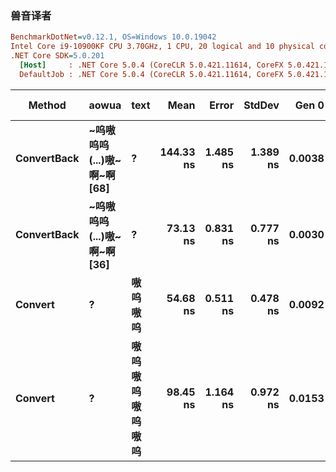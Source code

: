 ### 兽音译者

``` ini
BenchmarkDotNet=v0.12.1, OS=Windows 10.0.19042
Intel Core i9-10900KF CPU 3.70GHz, 1 CPU, 20 logical and 10 physical cores
.NET Core SDK=5.0.201
  [Host]     : .NET Core 5.0.4 (CoreCLR 5.0.421.11614, CoreFX 5.0.421.11614), X64 RyuJIT
  DefaultJob : .NET Core 5.0.4 (CoreCLR 5.0.421.11614, CoreFX 5.0.421.11614), X64 RyuJIT
```

|      Method |                aowua |     text |      Mean |    Error |   StdDev |  Gen 0 | Gen 1 | Gen 2 | Allocated |
|------------ |--------------------- |--------- |----------:|---------:|---------:|-------:|------:|------:|----------:|
| **ConvertBack** | **~呜嗷呜呜(...)嗷~啊~啊 [68]** |        **?** | **144.33 ns** | **1.485 ns** | **1.389 ns** | **0.0038** |     **-** |     **-** |      **40 B** |
| **ConvertBack** | **~呜嗷呜呜(...)嗷~啊~啊 [36]** |        **?** |  **73.13 ns** | **0.831 ns** | **0.777 ns** | **0.0030** |     **-** |     **-** |      **32 B** |
|     **Convert** |                    **?** |     **嗷呜嗷呜** |  **54.68 ns** | **0.511 ns** | **0.478 ns** | **0.0092** |     **-** |     **-** |      **96 B** |
|     **Convert** |                    **?** | **嗷呜嗷呜嗷呜嗷呜** |  **98.45 ns** | **1.164 ns** | **0.972 ns** | **0.0153** |     **-** |     **-** |     **160 B** |

